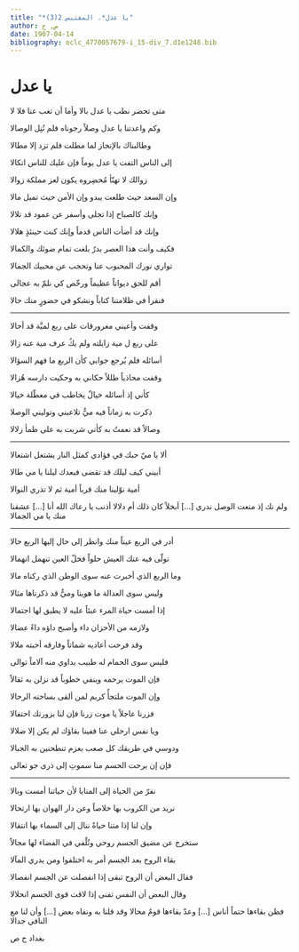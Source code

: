 ```yaml
---
title: "*يا عدل*. المقتبس 2(3)"
author: ص, ج
date: 1907-04-14
bibliography: oclc_4770057679-i_15-div_7.d1e1248.bib
---
```




#  يا عدل 


 متى تحضر نطب يا عدل بالا   وأما أن تغب عنا فلا لا  

 وكم واعدتنا يا عدل وصلاً   رجوناه فلم تُنِل الوصالا  

 وطالبناك بالإنجاز لما   مطلت فلم تزد إلا مطالا   

 إلى الناس التفت يا عدل يوماً   فإن عليك للناس اتكالا  

 زوالك لا تهنّأ مُحضِروه   يكون لعز مملكة زوالا  

 وإن السعد حيث طلعت يبدو   وإن الأمن حيث تميل مالا  

 وإنك كالصباح إذا تجلى   وأسفر عن عمود قد تلالا  

 وإنك قد أضأت الناس قدماً   وإنك كنت حينئذٍ هلالا  

 فكيف وأنت هذا العصر بدرٌ   بلغت تمام ضوئك والكمالا  

 تواري نورك المحبوب عنا   وتحجب عن محبيك الجمالا  

 أقم للحق ديواناً عظيماً   ورخّص كي نلمّ به عجالى  

 فنقرأ في ظلامتنا كتاباً   ونشكو في حضورٍ منك حالا  

 * * * 

 وقفت وأعيني مغرورقات   على ربع لميَّة قد أحالا  

 على ربع ل  مية  زايلته   ولم يكُ عرف  مية  عنه زالا  

 أسائله فلم يُرجع جوابي   كأن الربع ما فهم السؤالا  

 وقفت محاذياً طللاً حكاني   به وحكيت دارسه هُزالا  

 كأني إذ أسائله خيالٌ   يخاطب في معطّلة خيالا  

 ذكرت به زماناً فيه ميٌّ   تلاعبني وتوليني الوصلا  

 وصالاً قد نعمتُ به كأني   شربت به على ظمأ زلالا  

 * * * 

 ألا يا ميّ حبك في فؤادي   كمثل النار يشتعل اشتعالا  

 أبيني كيف ليلك قد تقضى   فبعدك ليلنا يا مي طالا  

 أمية نوّلينا منك قرباً   أمية ثم لا تذري النوالا  

 ولم نك إذ منعت الوصل ندري  [...]  أبخلاً كان ذلك أم دلالا   أذنب يا رعاك الله أنا  [...]  عشقنا منك يا مي الجمالا 

 * * *  

 أدر في الربع عيناً منك وانظر   إلى حال إليها الربع حالا  

 تولّى فيه عنك العيش حلواً   فخلّ العين تنهمل انهمالا  

 وما الربع الذي أخبرت عنه   سوى الوطن الذي ركناه مالا  

 وليس سوى العدالة ما هوينا   وميٌّ قد ذكرناها مثالا  

 إذا أمست حياة المرء عبئاً   عليه لا يطيق لها احتمالا  

 ولازمه من الأحزان داء   وأصبح داؤه داءً عضالا  

 وقد فرحت أعاديه شماتاً   وفارقه أحبته ملالا  

 فليس سوى الحمام له طبيب   يداوي منه آلاماً توالى  

 فإن الموت يرحمه وينفي   خطوباً قد نزلن به ثقالاً  

 وإن الموت ملتجأٌ كريم   لمن ألقى بساحته الرحالا  

 فزرنا عاجلاً يا موت زرنا   فإن لنا بزورتك احتفالا  

 ويا نفس ارحلي عنا ففينا   بقاؤك لم يكن إلا ضلالا  

 ودوسي في طريقك كل صعب   بعزم تنطحنين به الجبالا  

 فإن إن برحت الحسم منا   سموتِ إلى ذرى جو تعالى  

 * * * 

 نفرّ من الحياة إلى المنايا   لأن حياتنا أمست وبالا  

 نريد من الكروب بها خلاصاً   وعن دار الهوان بها ارتحالا  

 وإن لنا إذا متنا حياةً   ننال إلى السماء بها انتقالا  

 ستخرج عن مضيق الجسم روحي   وتُلْفي في الفضاء لها مجالاً  

 بقاء الروح بعد الجسم أمر   به اختلفوا ومن يدري المآلا  

 فقال البعض أن الروح تبقى   إذا انفصلت عن الجسم انفصالا  

 وقال البعض أن النفس تفنى   إذا لاقت قوى الجسم انحلالا  

 فظن بقاءها حتماً أناس  [...]  وعدّ بقاءها قومٌ محالا   وقد قلنا به ونفاه بعض  [...]  وأن لنا مع النافي جدالا 

 بغداد  ج  ص  
